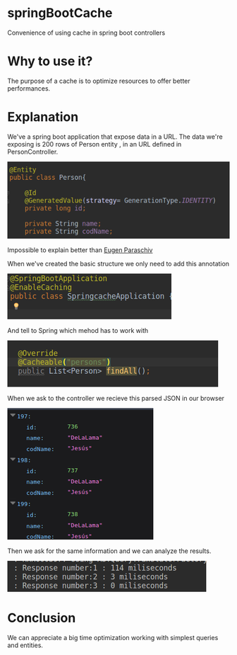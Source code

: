 # springBootCache
Convenience of using cache in spring boot controllers

# Why to use it?
The purpose of a cache is to optimize resources to offer better performances.

# Explanation
We've a spring boot application that expose data in a URL.
The data we're exposing is 200 rows of Person entity , in an URL defined in PersonController.

![Image of Yaktocat](https://github.com/delalama/springBootCache/blob/master/pics/1)

Impossible to explain better than [Eugen Paraschiv](https://www.baeldung.com/spring-boot-start)

When we've created the basic structure we only need to add this annotation

![Image of Yaktocat](https://github.com/delalama/springBootCache/blob/master/pics/2.png)

And tell to Spring which mehod has to work with

![Image of Yaktocat](https://github.com/delalama/springBootCache/blob/master/pics/2.2.png)


When we ask to the controller we recieve this parsed JSON in our browser

![Image of Yaktocat](https://github.com/delalama/springBootCache/blob/master/pics/3.png)

Then we ask for the same information and we can analyze the results.

![Image of Yaktocat](https://github.com/delalama/springBootCache/blob/master/pics/5.png)

# Conclusion
We can appreciate a big time optimization working with simplest queries and entities. 
